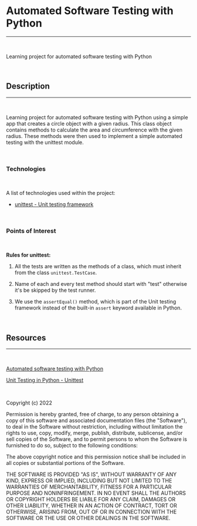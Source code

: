 # **Automated Software Testing with Python**

***

<br>

Learning project for automated software testing with Python

<br>

## **Description**

***

<br>

Learning project for automated software testing with Python using a simple app that creates a circle object with a given radius. This class object contains methods to calculate the area and circumference with the given radius. These methods were then used to implement a simple automated testing with the unittest module.

<br>

### **Technologies**

<br>

A list of technologies used within the project:
* [unittest - Unit testing framework](https://docs.python.org/3/library/unittest.html)

<br>

### **Points of Interest**

<br>

**Rules for unittest:**

1. All the tests are written as the methods of a class, which must inherit from the class `unittest.TestCase`.

2. Name of each and every test method should start with "test" otherwise it's be skipped by the test runner.

3. We use the `assertEqual()` method, which is part of the Unit testing framework instead of the built-in `assert` keyword available in Python.

<br>

## **Resources**

***

<br>

[Automated software testing with Python](https://www.geeksforgeeks.org/automated-software-testing-with-python/)

[Unit Testing in Python - Unittest](https://www.geeksforgeeks.org/unit-testing-python-unittest/)

<br>

Copyright (c) 2022

Permission is hereby granted, free of charge, to any person obtaining a copy
of this software and associated documentation files (the "Software"), to deal
in the Software without restriction, including without limitation the rights
to use, copy, modify, merge, publish, distribute, sublicense, and/or sell
copies of the Software, and to permit persons to whom the Software is
furnished to do so, subject to the following conditions:

The above copyright notice and this permission notice shall be included in all
copies or substantial portions of the Software.

THE SOFTWARE IS PROVIDED "AS IS", WITHOUT WARRANTY OF ANY KIND, EXPRESS OR
IMPLIED, INCLUDING BUT NOT LIMITED TO THE WARRANTIES OF MERCHANTABILITY,
FITNESS FOR A PARTICULAR PURPOSE AND NONINFRINGEMENT. IN NO EVENT SHALL THE
AUTHORS OR COPYRIGHT HOLDERS BE LIABLE FOR ANY CLAIM, DAMAGES OR OTHER
LIABILITY, WHETHER IN AN ACTION OF CONTRACT, TORT OR OTHERWISE, ARISING FROM,
OUT OF OR IN CONNECTION WITH THE SOFTWARE OR THE USE OR OTHER DEALINGS IN THE
SOFTWARE.